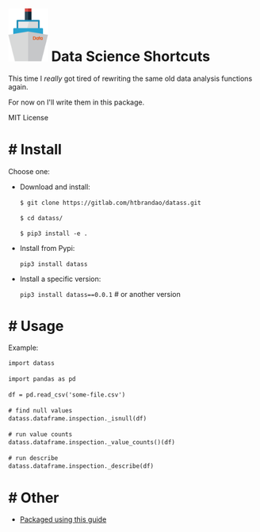 
# <img src="etc/drawing.png" alt="logo" width="80"/> **Data** **S**cience **S**hortcuts 

This time I *really* got tired of rewriting the same old data analysis functions again.

For now on I'll write them in this package.

MIT License

# # Install

Choose one:

- Download and install:

    `$ git clone https://gitlab.com/htbrandao/datass.git`

    `$ cd datass/`

    `$ pip3 install -e .`

- Install from Pypi:

    `pip3 install datass`

- Install a specific version:

    `pip3 install datass==0.0.1` # or another version

# # Usage

Example:

```
import datass

import pandas as pd

df = pd.read_csv('some-file.csv')

# find null values
datass.dataframe.inspection._isnull(df)

# run value counts
datass.dataframe.inspection._value_counts()(df)

# run describe
datass.dataframe.inspection._describe(df)
```

# # Other

- [Packaged using this guide](https://packaging.python.org/tutorials/packaging-projects/)